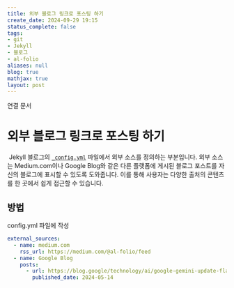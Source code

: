 ```yaml
---
title: 외부 블로그 링크로 포스팅 하기
create_date: 2024-09-29 19:15
status_complete: false
tags:
- git
- Jekyll
- 블로그
- al-folio
aliases: null
blog: true
mathjax: true
layout: post
---
```

연결 문서


# 외부 블로그 링크로 포스팅 하기

 Jekyll 블로그의 [`_config.yml`](vscode-file://vscode-app/c:/Users/master/AppData/Local/Programs/Microsoft%20VS%20Code/resources/app/out/vs/code/electron-sandbox/workbench/workbench.html) 파일에서 외부 소스를 정의하는 부분입니다. 외부 소스는 Medium.com이나 Google Blog와 같은 다른 플랫폼에 게시된 블로그 포스트를 자신의 블로그에 표시할 수 있도록 도와줍니다. 이를 통해 사용자는 다양한 출처의 콘텐츠를 한 곳에서 쉽게 접근할 수 있습니다.
## 방법

config.yml  파일에 작성
```yml
external_sources:
  - name: medium.com
    rss_url: https://medium.com/@al-folio/feed
  - name: Google Blog
    posts:
      - url: https://blog.google/technology/ai/google-gemini-update-flash-ai-assistant-io-2024/
        published_date: 2024-05-14
```
